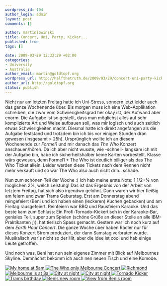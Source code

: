 ```yaml
--- 
wordpress_id: 104
author_login: admin
layout: post
comments: []

author: martinlowinski
title: Concert, Uni, Party, Kicker...
published: true
tags: []

date: 2009-03-29 12:33:29 +02:00
categories: 
- University
- Australia
author_email: martin@goldtopf.org
wordpress_url: http://halfthetruth.de/2009/03/29/concert-uni-party-kicker/
author_url: http://goldtopf.org
status: publish
---
```

Nicht nur am letzten Freitag hatte ich Uni-Stress, sondern jetzt leider auch das ganze Wochenende &uuml;ber. Bis morgen muss ich eine Web-Applikation schreiben, die zwar vom Schwierigkeitsgrad her okay ist, der Aufwand aber enorm. Die Aufgabe ist so gestellt, dass man m&ouml;glichst alles auf sehr komplizierte Art und Weise aufbauen soll, was mir logisch und auch zeitlich etwas Schwierigkeiten macht. Diesmal hatte ich direkt angefangen als die Aufgabe feststand und trotzdem bin ich bis vor einigen Stunden dran gewesen (insgesamt > 25h).
Urspr&uuml;nglich wollte ich an diesem Wochenende zur _Formel1_ und mir danach das _The Who_ Konzert anschauen/h&ouml;ren. Da ich aber nicht wusste, wie -schnell- langsam ich mit der Aufgabe bin, habe ich sicherheitshalber keine Karten vorbestellt. Klasse w&auml;rs gewesen, denn Formel1 + The Who ist deutlich billiger als das The Who Ticket allein. Leider werden diese Tickets nach dem Rennen nicht mehr verkauft und so war The Who also auch nicht drin.. schade.

Nun zum sch&ouml;nen Teil der Woche :) Ich hab meine erste Note: 1 1/2+% von m&ouml;glichen 2%, welch Leistung! Das ist das Ergebnis von der Arbeit von letztem Freitag, hat sich also irgendwo gelohnt. Dann waren wir hier flei&szlig;ig am feiern und zwar Trams Geburstag. Erst am Donnerstag abend reingefeiert (Beni und ich haben einen (leckeren) Kuchen gebacken) und am Freitag rausgefeiert. Reinfeiern war BBQ und Rausfeiern Karaoke. Und das beste kam zum Schluss: Ein Profi-Tornado-Kickertisch in der Karaoke-Bar, geniales Teil, super zum Spielen (sch&ouml;ne Gr&uuml;&szlig;e an dieser Stelle an alle IBM-Praktikanten ;)), hat tierisch Spass gemacht.
Gestern war ich noch kurz auf dem _Earth Hour Concert_. Die ganze Woche &uuml;ber haben Radler nur f&uuml;r dieses Konzert Strom produziert, der dann Samstag verbraten wurde. Musikalisch war's nicht so der Hit, aber die Idee ist cool und hab einige Leute getroffen.

Und noch was, Beni hat nun sein eigenes Zimmer mit Blick auf Melbournes Skyline. Demn&auml;chst bekomm ich auch nen neuen Tisch und eine Komode.
<div class="flickrset"><a title="My home at 5am" rel="lightbox[Australia]" href="http://farm4.static.flickr.com/3659/3413696501_0306072ae9.jpg"><img src="//farm4.static.flickr.com/3659/3413696501_0306072ae9_s.jpg" alt="My home at 5am" /></a><a title="The Who only Melbourne Concert" rel="lightbox[Australia]" href="http://farm4.static.flickr.com/3312/3413695893_6398b0a072.jpg"> <img src="//farm4.static.flickr.com/3312/3413695893_6398b0a072_s.jpg" alt="The Who only Melbourne Concert" /></a><a title="Richmond" rel="lightbox[Australia]" href="http://farm4.static.flickr.com/3584/3414500624_3e1074911d.jpg"> <img src="//farm4.static.flickr.com/3584/3414500624_3e1074911d_s.jpg" alt="Richmond" /></a><a title="Melbourne is at 3a" rel="lightbox[Australia]" href="http://farm4.static.flickr.com/3549/3406745604_79b4b245c7.jpg"> <img src="//farm4.static.flickr.com/3549/3406745604_79b4b245c7_s.jpg" alt="Melbourne is at 3a" /></a><a title="City at night" rel="lightbox[Australia]" href="http://farm4.static.flickr.com/3639/3405933731_589dbbafc5.jpg"> <img src="//farm4.static.flickr.com/3639/3405933731_589dbbafc5_s.jpg" alt="City at night" /></a><a title="City at night" rel="lightbox[Australia]" href="http://farm4.static.flickr.com/3447/3405933579_cebd6e5fe9.jpg"> <img src="//farm4.static.flickr.com/3447/3405933579_cebd6e5fe9_s.jpg" alt="City at night" /></a><a title="Tornado Kicker" rel="lightbox[Australia]" href="http://farm4.static.flickr.com/3427/3406745218_6350e9b207.jpg"> <img src="//farm4.static.flickr.com/3427/3406745218_6350e9b207_s.jpg" alt="Tornado Kicker" /></a><a title="Trams birthday" rel="lightbox[Australia]" href="http://farm4.static.flickr.com/3567/3405931333_de33cf499d.jpg"> <img src="//farm4.static.flickr.com/3567/3405931333_de33cf499d_s.jpg" alt="Trams birthday" /></a><a title="Benis new room" rel="lightbox[Australia]" href="http://farm4.static.flickr.com/3462/3405928397_3a8602b7e9.jpg"> <img src="//farm4.static.flickr.com/3462/3405928397_3a8602b7e9_s.jpg" alt="Benis new room" /></a><a title="View from Benis room" rel="lightbox[Australia]" href="http://farm4.static.flickr.com/3440/3405928213_1840a652af.jpg"> <img src="//farm4.static.flickr.com/3440/3405928213_1840a652af_s.jpg" alt="View from Benis room" /></a></div>
